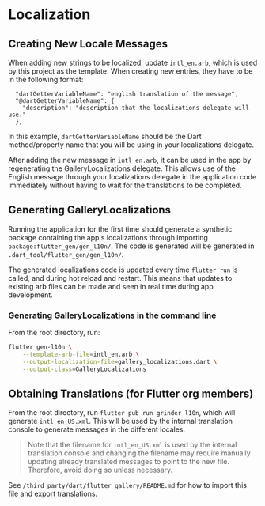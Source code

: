 # Localization

## Creating New Locale Messages

When adding new strings to be localized, update `intl_en.arb`, which
is used by this project as the template. When creating new entries, they
have to be in the following format:

```arb
  "dartGetterVariableName": "english translation of the message",
  "@dartGetterVariableName": {
    "description": "description that the localizations delegate will use."
  },
```

In this example, `dartGetterVariableName` should be the Dart method/property
name that you will be using in your localizations delegate.

After adding the new message in `intl_en.arb`, it can be used in the app by
regenerating the GalleryLocalizations delegate.
This allows use of the English message through your localizations delegate in
the application code immediately without having to wait for the translations
to be completed.

## Generating GalleryLocalizations

Running the application for the first time should generate a synthetic package
containing the app's localizations through importing
`package:flutter_gen/gen_l10n/`. The code is generated will be generated in
`.dart_tool/flutter_gen/gen_l10n/`.

The generated localizations code is updated every time `flutter run`
is called, and during hot reload and restart. This means that updates to
existing arb files can be made and seen in real time during app development.

### Generating GalleryLocalizations in the command line

From the root directory, run:

```bash
flutter gen-l10n \
    --template-arb-file=intl_en.arb \
    --output-localization-file=gallery_localizations.dart \
    --output-class=GalleryLocalizations
```

## Obtaining Translations (for Flutter org members)

From the root directory, run `flutter pub run grinder l10n`, which
will generate `intl_en_US.xml`. This will be used by the internal translation
console to generate messages in the different locales.

> Note that the filename for `intl_en_US.xml` is used by the internal
> translation console and changing the filename may require manually updating
> already translated messages to point to the new file. Therefore, avoid doing so
> unless necessary.

See `/third_party/dart/flutter_gallery/README.md` for how to import this file and export translations.
